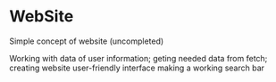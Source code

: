 # WebSite
Simple concept of website (uncompleted) 

Working with data of user information; 
geting needed data from fetch;
creating website user-friendly interface
making a working search bar 
